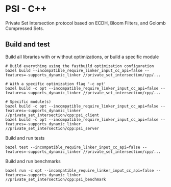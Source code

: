 # PSI - C++

Private Set Intersection protocol based on ECDH, Bloom Filters, and Golomb Compressed Sets.

## Build and test


Build all libraries with or without optimizations, or build a specific module

```
# Build everything using the fastbuild optimization configuration
bazel build --incompatible_require_linker_input_cc_api=false --features=-supports_dynamic_linker //private_set_intersection/cpp/...

# With a specific optimization flag '-c opt'
bazel build -c opt --incompatible_require_linker_input_cc_api=false --features=-supports_dynamic_linker //private_set_intersection/cpp/...

# Specific module(s)
bazel build -c opt --incompatible_require_linker_input_cc_api=false --features=-supports_dynamic_linker //private_set_intersection/cpp:psi_client
bazel build -c opt --incompatible_require_linker_input_cc_api=false --features=-supports_dynamic_linker //private_set_intersection/cpp:psi_server
```

Build and run tests

```
bazel test --incompatible_require_linker_input_cc_api=false --features=-supports_dynamic_linker //private_set_intersection/cpp/...
```

Build and run benchmarks

```
bazel run -c opt --incompatible_require_linker_input_cc_api=false --features=-supports_dynamic_linker //private_set_intersection/cpp:psi_benchmark
```
